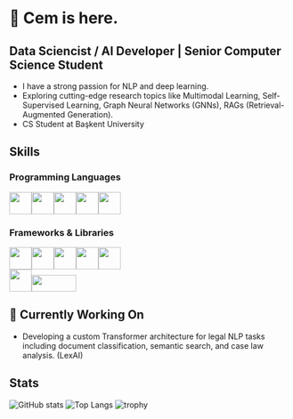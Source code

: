 # 👋 Cem is here.

##  Data Sciencist / AI Developer | Senior Computer Science Student
 - I have a strong passion for NLP and deep learning.
 - Exploring cutting-edge research topics like Multimodal Learning, Self-Supervised Learning, Graph Neural Networks (GNNs), RAGs (Retrieval-Augmented Generation).
 - CS Student at Başkent University

## Skills
### Programming Languages

<img src="https://cdn.jsdelivr.net/gh/devicons/devicon/icons/python/python-original.svg" width="40" height="40" /><img src="https://cdn.jsdelivr.net/gh/devicons/devicon/icons/r/r-original.svg" width="40" height="40" /><img src="https://cdn.jsdelivr.net/gh/devicons/devicon/icons/java/java-original.svg" width="40" height="40" /><img src="https://cdn.jsdelivr.net/gh/devicons/devicon/icons/cplusplus/cplusplus-original.svg" width="40" height="40" /><img src="https://cdn.jsdelivr.net/gh/devicons/devicon/icons/c/c-original.svg" width="40" height="40" />

### Frameworks & Libraries
<img src="https://cdn.jsdelivr.net/gh/devicons/devicon/icons/pytorch/pytorch-original.svg" width="40" height="40" /><img src="https://cdn.jsdelivr.net/gh/devicons/devicon/icons/tensorflow/tensorflow-original.svg" width="40" height="40" /><img src="https://upload.wikimedia.org/wikipedia/commons/0/05/Scikit_learn_logo_small.svg" width="40" height="40" /><img src="https://upload.wikimedia.org/wikipedia/commons/3/38/Jupyter_logo.svg" width="40" height="40" /><img src="https://colab.research.google.com/img/colab_favicon_256px.png" width="40" height="40" /><br>
<img src="https://cdn.jsdelivr.net/gh/devicons/devicon/icons/docker/docker-original.svg" width="40" height="40" /><img src="https://upload.wikimedia.org/wikipedia/commons/9/93/Amazon_Web_Services_Logo.svg" width="80" height="30" />





## 🚧 Currently Working On
- Developing a custom Transformer architecture for legal NLP tasks including document classification, semantic search, and case law analysis. (LexAI)

## Stats

 ![GitHub stats](https://github-readme-stats.vercel.app/api?username=cemkarkiner&show_icons=true&theme=merko) ![Top Langs](https://github-readme-stats.vercel.app/api/top-langs/?username=CemKarkiner&layout=compact&theme=merko)  ![trophy](https://github-profile-trophy.vercel.app/?username=cemkarkiner&theme=onedark&rank=-?)

